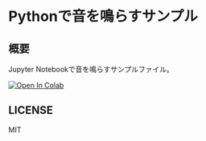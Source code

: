 # Pythonで音を鳴らすサンプル

## 概要

Jupyter Notebookで音を鳴らすサンプルファイル。

[![Open In Colab](https://colab.research.google.com/assets/colab-badge.svg)](https://colab.research.google.com/github/kaityo256/python_play_sound/blob/main/play_mml.ipynb)

## LICENSE

MIT
